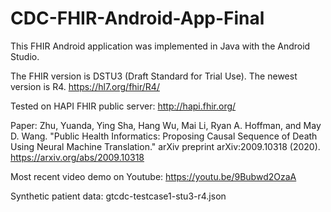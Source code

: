 # CDC-FHIR-Android-App-Final

This FHIR Android application was implemented in Java with the Android Studio.

The FHIR version is DSTU3 (Draft Standard for Trial Use). The newest version is R4. https://hl7.org/fhir/R4/

Tested on HAPI FHIR public server: http://hapi.fhir.org/

Paper: Zhu, Yuanda, Ying Sha, Hang Wu, Mai Li, Ryan A. Hoffman, and May D. Wang. "Public Health Informatics: Proposing Causal Sequence of Death Using Neural Machine Translation." arXiv preprint arXiv:2009.10318 (2020). https://arxiv.org/abs/2009.10318

Most recent video demo on Youtube: https://youtu.be/9Bubwd2OzaA

Synthetic patient data: gtcdc-testcase1-stu3-r4.json
